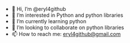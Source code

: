 - 👋 Hi, I’m @eryl4github
- 👀 I’m interested in Python and python libraries
- 🌱 I’m currently learning python
- 💞️ I’m looking to collaborate on python libraries
- 📫 How to reach me: eryl4github@gmail.com

<!---
eryl4github/eryl4github is a ✨ special ✨ repository because its `README.md` (this file) appears on your GitHub profile.
You can click the Preview link to take a look at your changes.
--->
